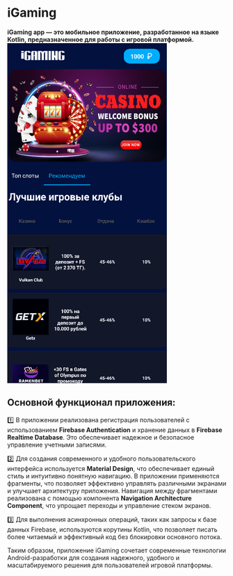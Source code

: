 # iGaming
**iGaming app — это мобильное приложение, разработанное на языке Kotlin, предназначенное для работы с игровой платформой.**
  ![main](https://github.com/Inna1Sliva/iGaming/blob/main/assets/%D1%8D%D0%BA%D1%80%D0%B0%D0%BD.png)



## Основной функционал приложения:
:one: В приложении реализована регистрация пользователей с использованием **Firebase Authentication** и хранение данных в **Firebase Realtime Database**.
      Это обеспечивает надежное и безопасное управление учетными записями.
      
:two: Для создания современного и удобного пользовательского интерфейса используется **Material Design**, что обеспечивает единый стиль и интуитивно понятную навигацию. В приложении применяются фрагменты, что позволяет эффективно управлять различными экранами и улучшает архитектуру приложения. Навигация между фрагментами реализована с помощью компонента **Navigation Architecture Component**, что упрощает переходы и управление стеком экранов. 

:three: Для выполнения асинхронных операций, таких как запросы к базе данных Firebase, используются корутины Kotlin, что позволяет писать более читаемый и эффективный код без блокировки основного потока.

Таким образом, приложение iGaming сочетает современные технологии Android-разработки для создания надежного, удобного и масштабируемого решения для пользователей игровой платформы.
